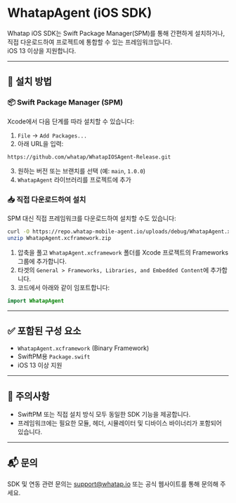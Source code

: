# WhatapAgent (iOS SDK)

Whatap iOS SDK는 Swift Package Manager(SPM)를 통해 간편하게 설치하거나, 직접 다운로드하여 프로젝트에 통합할 수 있는 프레임워크입니다.  
iOS 13 이상을 지원합니다.

---

## 🔧 설치 방법

### 📦 Swift Package Manager (SPM)

Xcode에서 다음 단계를 따라 설치할 수 있습니다:

1. `File` → `Add Packages...`
2. 아래 URL을 입력:

```
https://github.com/whatap/WhatapIOSAgent-Release.git
```

3. 원하는 버전 또는 브랜치를 선택 (예: `main`, `1.0.0`)
4. `WhatapAgent` 라이브러리를 프로젝트에 추가

### 📥 직접 다운로드하여 설치

SPM 대신 직접 프레임워크를 다운로드하여 설치할 수도 있습니다:

```bash
curl -O https://repo.whatap-mobile-agent.io/uploads/debug/WhatapAgent.xcframework.zip
unzip WhatapAgent.xcframework.zip
```

1. 압축을 풀고 `WhatapAgent.xcframework` 폴더를 Xcode 프로젝트의 Frameworks 그룹에 추가합니다.
2. 타겟의 `General > Frameworks, Libraries, and Embedded Content`에 추가합니다.
3. 코드에서 아래와 같이 임포트합니다:

```swift
import WhatapAgent
```

---

## ✅ 포함된 구성 요소

- `WhatapAgent.xcframework` (Binary Framework)
- SwiftPM용 `Package.swift`
- iOS 13 이상 지원

---

## 📌 주의사항

- SwiftPM 또는 직접 설치 방식 모두 동일한 SDK 기능을 제공합니다.
- 프레임워크에는 필요한 모듈, 헤더, 시뮬레이터 및 디바이스 바이너리가 포함되어 있습니다.

---

## 📬 문의

SDK 및 연동 관련 문의는 [support@whatap.io](mailto:support@whatap.io) 또는 공식 웹사이트를 통해 문의해 주세요.
